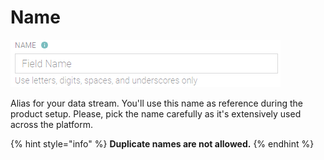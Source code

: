 # Name

![](../../../../../.gitbook/assets/name.png)

Alias for your data stream. You'll use this name as reference during the product setup. Please, pick the name carefully as it's extensively used across the platform.

{% hint style="info" %}
**Duplicate names are not allowed.**
{% endhint %}



